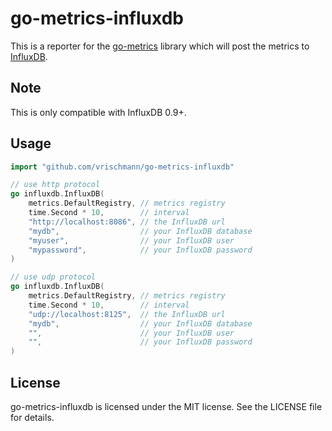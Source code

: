 go-metrics-influxdb
===================

This is a reporter for the [go-metrics](https://github.com/rcrowley/go-metrics) library which will post the metrics to [InfluxDB](https://influxdb.com/).

Note
----

This is only compatible with InfluxDB 0.9+.

Usage
-----

```go
import "github.com/vrischmann/go-metrics-influxdb"

// use http protocol
go influxdb.InfluxDB(
    metrics.DefaultRegistry, // metrics registry
    time.Second * 10,        // interval
    "http://localhost:8086", // the InfluxDB url
    "mydb",                  // your InfluxDB database
    "myuser",                // your InfluxDB user
    "mypassword",            // your InfluxDB password
)

// use udp protocol
go influxdb.InfluxDB(
    metrics.DefaultRegistry, // metrics registry
    time.Second * 10,        // interval
    "udp://localhost:8125",  // the InfluxDB url
    "mydb",                  // your InfluxDB database
    "",                      // your InfluxDB user
    "",                      // your InfluxDB password
)
```

License
-------

go-metrics-influxdb is licensed under the MIT license. See the LICENSE file for details.
